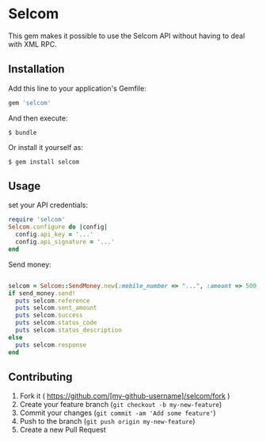 # Selcom

This gem makes it possible to use the Selcom API without having to deal with XML RPC.
## Installation

Add this line to your application's Gemfile:

```ruby
gem 'selcom'
```

And then execute:

    $ bundle

Or install it yourself as:

    $ gem install selcom

## Usage

set your API credentials:

```ruby
require 'selcom'
Selcom.configure do |config|
  config.api_key = '...'
  config.api_signature = '...'
end
```
Send money:

```ruby

selcom = Selcom::SendMoney.new(:mobile_number => "...", :amount => 500, :telco_id => '...')
if send_money.send!
  puts selcom.reference
  puts selcom.sent_amount
  puts selcom.success
  puts selcom.status_code
  puts selcom.status_description
else
  puts selcom.response
end

```
## Contributing

1. Fork it ( https://github.com/[my-github-username]/selcom/fork )
2. Create your feature branch (`git checkout -b my-new-feature`)
3. Commit your changes (`git commit -am 'Add some feature'`)
4. Push to the branch (`git push origin my-new-feature`)
5. Create a new Pull Request
